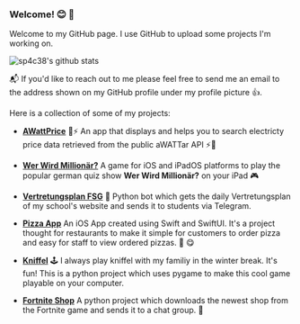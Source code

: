 ### Welcome! 😊 👋

<!--
**sp4c38/sp4c38** is a ✨ _special_ ✨ repository because its `README.md` (this file) appears on your GitHub profile.

Here are some ideas to get you started:

- 🔭 I’m currently working on ...
- 🌱 I’m currently learning ...
- 👯 I’m looking to collaborate on ...
- 🤔 I’m looking for help with ...
- 💬 Ask me about ...
- 📫 How to reach me: ...
- 😄 Pronouns: ...
- ⚡ Fun fact: ...
-->

Welcome to my GitHub page. I use GitHub to upload some projects I'm working on.

![sp4c38's github stats](https://github-readme-stats.vercel.app/api?username=sp4c38&show_icons=true&count_private=true)

📬 If you'd like to reach out to me please feel free to send me an email to the address shown on my GitHub profile under my profile picture 👍.

Here is a collection of some of my projects:
- **[AWattPrice](https://github.com/sp4c38/AWattPrice)** 🔋⚡️ An app that displays and helps you to search electricty price data retrieved from the public aWATTar API ⚡️🔋

- **[Wer Wird Millionär?](https://github.com/sp4c38/WerWirdMillionaer)** A game for iOS and iPadOS platforms to play the popular german quiz show **Wer Wird Millionär?** on your iPad 🎮

- **[Vertretungsplan FSG](https://github.com/sp4c38/vertretungsplan-fsg)** 📆 Python bot which gets the daily Vertretungsplan of my school's website and sends it to students via Telegram.

- **[Pizza App](https://github.com/sp4c38/PizzaApp)** An iOS App created using Swift and SwiftUI. It's a project thought for restaurants to make it simple for customers to order pizza and easy for staff to view ordered pizzas. 🍕 😋

- **[Kniffel](https://github.com/sp4c38/kniffel)** 🕹 I always play kniffel with my familiy in the winter break. It's fun! This is a python project which uses pygame to make this cool game playable on your computer.

- **[Fortnite Shop](https://github.com/sp4c38/fortnite_shop)** A python project which downloads the newest shop from the Fortnite game and sends it to a chat group. 👾
